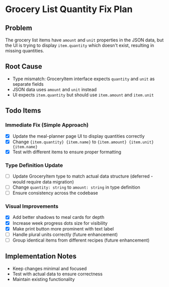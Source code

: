 # Grocery List Quantity Fix Plan

## Problem
The grocery list items have `amount` and `unit` properties in the JSON data, but the UI is trying to display `item.quantity` which doesn't exist, resulting in missing quantities.

## Root Cause
- Type mismatch: GroceryItem interface expects `quantity` and `unit` as separate fields
- JSON data uses `amount` and `unit` instead
- UI expects `item.quantity` but should use `item.amount` and `item.unit`

## Todo Items

### Immediate Fix (Simple Approach)
- [x] Update the meal-planner page UI to display quantities correctly
- [x] Change `{item.quantity} {item.name}` to `{item.amount} {item.unit} {item.name}`
- [x] Test with different items to ensure proper formatting

### Type Definition Update
- [ ] Update GroceryItem type to match actual data structure (deferred - would require data migration)
- [ ] Change `quantity: string` to `amount: string` in type definition
- [ ] Ensure consistency across the codebase

### Visual Improvements
- [x] Add better shadows to meal cards for depth
- [x] Increase week progress dots size for visibility
- [x] Make print button more prominent with text label
- [ ] Handle plural units correctly (future enhancement)
- [ ] Group identical items from different recipes (future enhancement)

## Implementation Notes
- Keep changes minimal and focused
- Test with actual data to ensure correctness
- Maintain existing functionality